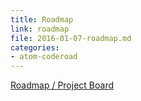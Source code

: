 ```yaml
---
title: Roadmap
link: roadmap
file: 2016-01-07-roadmap.md
categories:
- atom-coderoad
---
```


[Roadmap / Project Board](https://github.com/coderoad/core-coderoad/projects/1)
